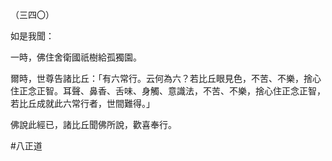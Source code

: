 （三四〇）

如是我聞：

一時，佛住舍衛國祇樹給孤獨園。

爾時，世尊告諸比丘：「有六常行。云何為六？若比丘眼見色，不苦、不樂，捨心住正念正智。耳聲、鼻香、舌味、身觸、意識法，不苦、不樂，捨心住正念正智，若比丘成就此六常行者，世間難得。」

佛說此經已，諸比丘聞佛所說，歡喜奉行。



#八正道
